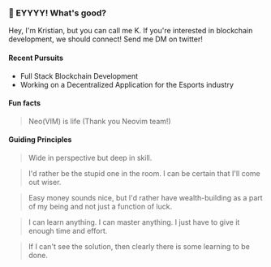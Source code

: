 ### 👋 EYYYY! What's good?

Hey, I'm Kristian, but you can call me K. If you're interested in blockchain development, we should connect! Send me DM on twitter!

#### Recent Pursuits

- Full Stack Blockchain Development
- Working on a Decentralized Application for the Esports industry

#### Fun facts

> Neo(VIM) is life (Thank you Neovim team!)

#### Guiding Principles

> Wide in perspective but deep in skill.

> I'd rather be the stupid one in the room. I can be certain that I'll come out wiser.

> Easy money sounds nice, but I'd rather have wealth-building as a part of my being and not just a function of luck.

> I can learn anything. I can master anything. I just have to give it enough time and effort.

> If I can't see the solution, then clearly there is some learning to be done.
